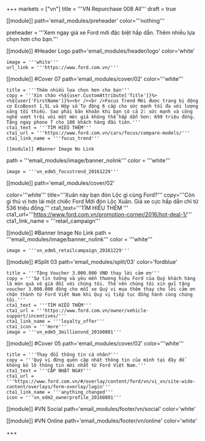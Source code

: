 +++
markets = ["vn"]
title = '''VN Repurchase 008 All'''
draft = true

[[module]]
path='email_modules/preheader'
color='''nothing'''

preheader = '''Xem ngay giá xe Ford mới đặc biệt hấp dẫn. Thêm nhiều lựa chọn hơn cho bạn.'''

[[module]] #Header Logo
path='email_modules/header/logo'
color='white'

	image = '''white'''
	url_link = '''https://www.ford.com.vn/'''

[[module]] #Cover 07
path='email_modules/cover/02'
color='''white'''

	title = '''Thêm nhiều lựa chọn hơn cho bạn'''
	copy = '''Xin chào <%${user.CustomAttribute['Title']}%> <%${user['FirstName']}%><br /><br />Focus Trend Mới được trang bị động cơ EcoBoost 1.5L và Hộp số Tự động 6 cấp cho sức mạnh tối đa với lượng xăng tối thiểu. Sao phải băn khoăn khi bạn có cả 2: sức mạnh và công nghệ vượt trội với một mức giá không thể hấp dẫn hơn: 699 triệu đồng. Tặng ngay phone 7 cho 100 khách hàng đầu tiên.'''
	cta1_text = '''TÌM HIỂU THÊM'''
	cta1_url = '''https://www.ford.com.vn/cars/focus/compare-models/'''
	cta1_link_name = '''focus_trend'''

	[[module]] #Banner Image No Link
path = '''email_modules/image/banner_nolink'''
color = '''white'''

	image = '''vn_edm5_focustrend_20161229''' 

[[module]]
path='email_modules/cover/02'

color='''white'''
title='''Xuân này bạn đón Lộc gì cùng Ford?'''
copy='''Còn gì thú vị hơn lái một chiếc Ford Mới đón Lộc Xuân. Giá xe cực hấp dẫn chỉ từ 536 triệu đồng.'''
cta1_text='''TÌM HIỂU THÊM '''
cta1_url='''https://www.ford.com.vn/promotion-corner/2016/hot-deal-1/'''
cta1_link_name = '''retail_campaign'''

 [[module]] #Banner Image No Link
path = '''email_modules/image/banner_nolink'''
color = '''white'''

	image = '''vn_edm5_retailcampaign_20161229''' 

[[module]] #Split 03
path='email_modules/split/03'
color='fordblue'

	title = '''Tặng Voucher 3.000.000 VNĐ thay lời cảm ơn'''
	copy = '''Sự tin tưởng và yêu mến thương hiệu Ford của Quý khách hàng là món quà vô giá đối với chúng tôi. Thế nên chúng tôi xin gửi tặng voucher 3.000.000 đồng cho mỗi xe Quý vị mua thêm thay cho lời cảm ơn chân thành từ Ford Việt Nam khi Quý vị tiếp tục đồng hành cùng chúng tôi.'''
	cta1_text = '''TÌM HIỂU THÊM'''
	cta1_url = '''https://www.ford.com.vn/owner/vehicle-support/incentives/'''
	cta1_link_name = '''loyalty_offer'''
	cta1_icon = '''more'''
	image = '''vn_edm5_3millionvnd_20160801'''

[[module]] #Cover 05
path='email_modules/cover/02'
color='''white'''

	title = '''Thay đổi thông tin cá nhân?'''
	copy = '''Quý vị đừng quên cập nhật thông tin của mình tại đây để không bỏ lỡ thông tin mới nhất từ Ford Việt Nam.'''
	cta1_text = '''CẬP NHẬT NGAY'''
	cta1_url = '''https://www.ford.com.vn/#/overlay/content/ford/vn/vi_vn/site-wide-content/overlays/form-overlay/login'''
	cta1_link_name = '''anything_changed'''
	icon = '''vn_edm2_ownerprofile_20160801'''

[[module]] #VN Social
path='email_modules/footer/vn/social'
color='white'

[[module]] #VN Online
path='email_modules/footer/vn/online'
color='white'


+++